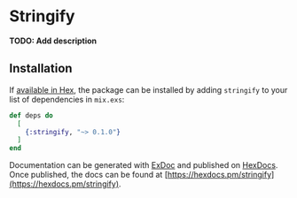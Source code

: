 # Stringify

**TODO: Add description**

## Installation

If [available in Hex](https://hex.pm/docs/publish), the package can be installed
by adding `stringify` to your list of dependencies in `mix.exs`:

```elixir
def deps do
  [
    {:stringify, "~> 0.1.0"}
  ]
end
```

Documentation can be generated with [ExDoc](https://github.com/elixir-lang/ex_doc)
and published on [HexDocs](https://hexdocs.pm). Once published, the docs can
be found at [https://hexdocs.pm/stringify](https://hexdocs.pm/stringify).

